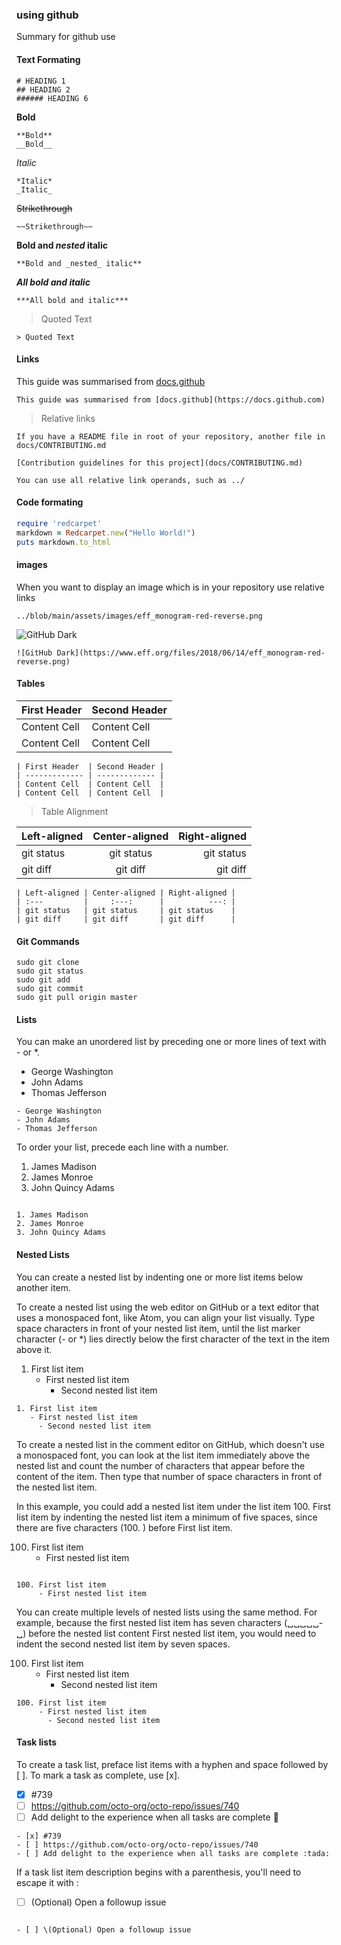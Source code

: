 ### using github
Summary for github use

#### Text Formating
```
# HEADING 1
## HEADING 2
###### HEADING 6
```
**Bold**
```
**Bold**
__Bold__	
```
*Italic*
```
*Italic*
_Italic_	
```
~~Strikethrough~~
```
~~Strikethrough~~
```
**Bold and _nested_ italic**
```
**Bold and _nested_ italic**
```

***All bold and italic***
```
***All bold and italic***
```

> Quoted Text
```
> Quoted Text
```

#### Links
This guide was summarised from [docs.github](https://docs.github.com)
```
This guide was summarised from [docs.github](https://docs.github.com)
```
> Relative links
```
If you have a README file in root of your repository, another file in docs/CONTRIBUTING.md

[Contribution guidelines for this project](docs/CONTRIBUTING.md)

You can use all relative link operands, such as ../

```


#### Code formating

```ruby
require 'redcarpet'
markdown = Redcarpet.new("Hello World!")
puts markdown.to_html
```

#### images
When you want to display an image which is in your repository use relative links
```
../blob/main/assets/images/eff_monogram-red-reverse.png
```
![GitHub Dark](https://www.eff.org/files/2018/06/14/eff_monogram-red-reverse.png)

```
![GitHub Dark](https://www.eff.org/files/2018/06/14/eff_monogram-red-reverse.png)
```

#### Tables
| First Header  | Second Header |
| ------------- | ------------- |
| Content Cell  | Content Cell  |
| Content Cell  | Content Cell  |

```
| First Header  | Second Header |
| ------------- | ------------- |
| Content Cell  | Content Cell  |
| Content Cell  | Content Cell  |
```
> Table Alignment

| Left-aligned | Center-aligned | Right-aligned |
| :---         |     :---:      |          ---: |
| git status   | git status     | git status    |
| git diff     | git diff       | git diff      |
```
| Left-aligned | Center-aligned | Right-aligned |
| :---         |     :---:      |          ---: |
| git status   | git status     | git status    |
| git diff     | git diff       | git diff      |
```


#### Git Commands
```
sudo git clone 
sudo git status
sudo git add
sudo git commit
sudo git pull origin master 
```

#### Lists

You can make an unordered list by preceding one or more lines of text with - or *.

- George Washington
- John Adams
- Thomas Jefferson

```
- George Washington
- John Adams
- Thomas Jefferson
```


To order your list, precede each line with a number.

1. James Madison
2. James Monroe
3. John Quincy Adams

```

1. James Madison
2. James Monroe
3. John Quincy Adams

```

#### Nested Lists

You can create a nested list by indenting one or more list items below another item.

To create a nested list using the web editor on GitHub or a text editor that uses a monospaced font, like Atom, you can align your list visually. Type space characters in front of your nested list item, until the list marker character (- or *) lies directly below the first character of the text in the item above it.

1. First list item
   - First nested list item
     - Second nested list item

```
1. First list item
   - First nested list item
     - Second nested list item
```
     
To create a nested list in the comment editor on GitHub, which doesn't use a monospaced font, you can look at the list item immediately above the nested list and count the number of characters that appear before the content of the item. Then type that number of space characters in front of the nested list item.

In this example, you could add a nested list item under the list item 100. First list item by indenting the nested list item a minimum of five spaces, since there are five characters (100. ) before First list item.

100. First list item
     - First nested list item
```

100. First list item
     - First nested list item

```
You can create multiple levels of nested lists using the same method. For example, because the first nested list item has seven characters (␣␣␣␣␣-␣) before the nested list content First nested list item, you would need to indent the second nested list item by seven spaces.

100. First list item
     - First nested list item
       - Second nested list item
```
100. First list item
     - First nested list item
       - Second nested list item
```
#### Task lists

To create a task list, preface list items with a hyphen and space followed by [ ]. To mark a task as complete, use [x].

- [x] #739
- [ ] https://github.com/octo-org/octo-repo/issues/740
- [ ] Add delight to the experience when all tasks are complete :tada:
```
- [x] #739
- [ ] https://github.com/octo-org/octo-repo/issues/740
- [ ] Add delight to the experience when all tasks are complete :tada:
```

If a task list item description begins with a parenthesis, you'll need to escape it with \:

- [ ] \(Optional) Open a followup issue
```

- [ ] \(Optional) Open a followup issue

```


